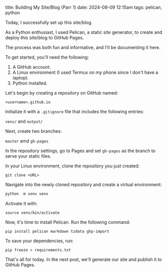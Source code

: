 title: Building My Site/Blog (Parr 1)
date: 2024-08-09 12:15am
tags: pelican, python


Today, I successfully set up this site/blog.

As a Python enthusiast, I used Pelican, a static site generator, to create and deploy this site/blog to GitHub Pages.

The process was both fun and informative, and I'll be documenting it here.

To get started, you'll need the following:

1. A GitHub account.
2. A Linux environment (I used Termux on my phone since I don't have a laptop).
3. Python installed.

Let's begin by creating a repository on GitHub named:

```
<username>.github.io
```

Initialize it with a `.gitignore` file that includes the following entries:

`venv/` and `output/`

Next, create two branches: 

`master` amd `gh-pages`

In the repository settings, go to Pages and set `gh-pages` as the branch to serve your static files.

In your Linux environment, clone the repository you just created:

```
git clone <URL>
```

Navigate into the newly cloned repository and create a virtual environment:

```python
python -m venv venv
```

Activate it with:

```
source venv/bin/activate
```

Now, it's time to install Pelican. Run the following command:

```
pip install pelican markdown tzdata ghp-import
```

To save your dependencies, run:

```
pip freeze > requirements.txt
```

That's all for today. In the next post, we'll generate our site and publish it to GitHub Pages.
